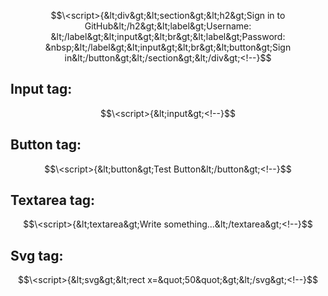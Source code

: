 $$\<script>{&lt;div&gt;&lt;section&gt;&lt;h2&gt;Sign in to GitHub&lt;/h2&gt;&lt;label&gt;Username: &lt;/label&gt;&lt;input&gt;&lt;br&gt;&lt;label&gt;Password: &nbsp;&lt;/label&gt;&lt;input&gt;&lt;br&gt;&lt;button&gt;Sign in&lt;/button&gt;&lt;/section&gt;&lt;/div&gt;<!--}$$

## Input tag:
$$\<script>{&lt;input&gt;<!--}$$

## Button tag:
$$\<script>{&lt;button&gt;Test Button&lt;/button&gt;<!--}$$

## Textarea tag:
$$\<script>{&lt;textarea&gt;Write something...&lt;/textarea&gt;<!--}$$

## Svg tag:
$$\<script>{&lt;svg&gt;&lt;rect x=&quot;50&quot;&gt;&lt;/svg&gt;<!--}$$
